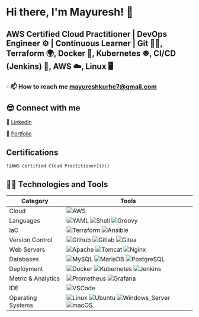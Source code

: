 # Hi there, I'm Mayuresh! 👋

## AWS Certified Cloud Practitioner | DevOps Engineer ⚙️ | Continuous Learner | Git 🧑‍💻, Terraform 🌍, Docker 🐳, Kubernetes ☸️, CI/CD (Jenkins) 🚀, AWS ☁️, Linux 🖥️

### - 📫 How to reach me **mayureshkurhe7@gmail.com**

## 😎 Connect with me

🔗 [LinkedIn][linkedin]

💼 [Portfolio](https://mayureshkurheportfolio.framer.website/)

## Certifications
    ![AWS Certified Cloud Practitioner]()()

## 👨‍💻 Technologies and Tools

| Category           | Tools                                                                                                                                                                                                                                                                                                                                                                                                                      |
| ------------------ | -------------------------------------------------------------------------------------------------------------------------------------------------------------------------------------------------------------------------------------------------------------------------------------------------------------------------------------------------------------------------------------------------------------------------- |
| Cloud              | ![AWS](https://img.shields.io/badge/Amazon_AWS-232F3E?style=for-the-badge&logo=amazon-aws&logoColor=white)                                                                                                                                                                                                                                                                                                                   |
| Languages          | ![YAML](https://img.shields.io/badge/YAML-1F1F1F?style=for-the-badge&logo=yaml&logoColor=white) ![Shell](https://img.shields.io/badge/shell_script-121011?style=for-the-badge&logo=gnu-bash&logoColor=white) ![Groovy](https://img.shields.io/badge/Groovy-4298B8?style=for-the-badge&logo=groovy&logoColor=white)                                                                                                               |
| IaC                | ![Terraform](https://img.shields.io/badge/terraform-623CE4?style=for-the-badge&logo=terraform&logoColor=white) ![Ansible](https://img.shields.io/badge/Ansible-003478?style=for-the-badge&logo=ansible&logoColor=white)                                                                                                                                                                                                        |
| Version Control    | ![Github](https://img.shields.io/badge/GitHub-181717?style=for-the-badge&logo=github&logoColor=white) ![Gitlab](https://img.shields.io/badge/GitLab-330F63?style=for-the-badge&logo=gitlab&logoColor=white) ![Gitea](https://img.shields.io/badge/Gitea-8D1F21?style=for-the-badge&logo=gitea&logoColor=white)                                                                                                                   |
| Web Servers        | ![Apache](https://img.shields.io/badge/apache-D42029?style=for-the-badge&logo=apache&logoColor=white) ![Tomcat](https://img.shields.io/badge/Apache_Tomcat-F8DC75?style=for-the-badge&logo=apache-tomcat&logoColor=black) ![Nginx](https://img.shields.io/badge/nginx-009639?style=for-the-badge&logo=nginx&logoColor=white)                                                                                                     |
| Databases          | ![MySQL](https://img.shields.io/badge/MySQL-4479A1?style=for-the-badge&logo=mysql&logoColor=white) ![MariaDB](https://img.shields.io/badge/MariaDB-003545?style=for-the-badge&logo=mariadb&logoColor=white) ![PostgreSQL](https://img.shields.io/badge/PostgreSQL-316192?style=for-the-badge&logo=postgresql&logoColor=white)                                                                                                    |
| Deployment         | ![Docker](https://img.shields.io/badge/Docker-2496ED?style=for-the-badge&logo=docker&logoColor=white) ![Kubernetes](https://img.shields.io/badge/Kubernetes-326CE5?style=for-the-badge&logo=kubernetes&logoColor=white) ![Jenkins](https://img.shields.io/badge/Jenkins-D24939?style=for-the-badge&logo=Jenkins&logoColor=white)                                                                                                 |
| Metric & Analytics | ![Prometheus](https://img.shields.io/badge/Prometheus-E6522C?style=for-the-badge&logo=prometheus&logoColor=white) ![Grafana](https://img.shields.io/badge/Grafana-F46800?style=for-the-badge&logo=grafana&logoColor=white)                                                                                                                                                                                                     |
| IDE                | ![VSCode](https://img.shields.io/badge/Visual_Studio_Code-0078D4?style=for-the-badge&logo=visual-studio-code&logoColor=white)                                                                                                                                                                                                                                                                                                |
| Operating Systems  | ![Linux](https://img.shields.io/badge/Linux-000000?style=for-the-badge&logo=linux&logoColor=white) ![Ubuntu](https://img.shields.io/badge/Ubuntu-E95420?style=for-the-badge&logo=ubuntu&logoColor=white) ![Windows_Server](https://img.shields.io/badge/Windows_Server-0078D4?style=for-the-badge&logo=windows&logoColor=white) ![macOS](https://img.shields.io/badge/macOS-000000?style=for-the-badge&logo=apple&logoColor=white) |

[instagram]: https://instagram.com/
[linkedin]: https://www.linkedin.com/in/mayuresh-kurhe
[aws-certified-cloud-practitioner]: https://www.credly.com/badges/5d53dec2-c22b-4efe-a7de-886e4e641844/public_url
